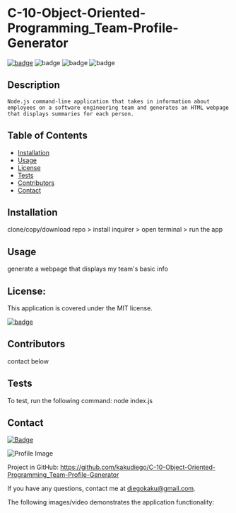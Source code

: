 # C-10-Object-Oriented-Programming_Team-Profile-Generator

[![badge](https://img.shields.io/badge/license-MIT-orange)](https://opensource.org/licenses/MIT)
![badge](https://img.shields.io/badge/Made%20with-Node-blue)
![badge](https://img.shields.io/badge/Made%20with-JavaScript-green)
![badge](https://img.shields.io/badge/Made%20with--yellow)

## Description

    Node.js command-line application that takes in information about employees on a software engineering team and generates an HTML webpage that displays summaries for each person.

## Table of Contents

- [Installation](#installation)
- [Usage](#usage)
- [License](#license)
- [Tests](#tests)
- [Contributors](#contributors)
- [Contact](#contact)

## Installation

clone/copy/download repo > install inquirer > open terminal > run the app

## Usage

generate a webpage that displays my team's basic info

## License:

This application is covered under the MIT license.

[![badge](https://img.shields.io/badge/license-MIT-orange)](https://opensource.org/licenses/MIT)

## Contributors

contact below

## Tests

To test, run the following command: node index.js

## Contact

[![Badge](https://img.shields.io/badge/Github-kakudiego-4cbbb9)](https://github.com/kakudiego)

![Profile Image](https://github.com/kakudiego.png?size=50)

Project in GitHub: https://github.com/kakudiego/C-10-Object-Oriented-Programming_Team-Profile-Generator

If you have any questions, contact me at diegokaku@gmail.com.

The following images/video demonstrates the application functionality:
